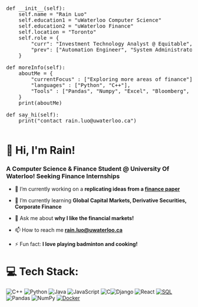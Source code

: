 <pre>

def __init__(self):
    self.name = "Rain Luo"
    self.education1 = "uWaterloo Computer Science"
    self.education2 = "uWaterloo Finance"
    self.location = "Toronto"
    self.role = {
        "curr": "Investment Technology Analyst @ Equitable",
        "prev": ["Automation Engineer", "System Administrator"]
    }

def moreInfo(self):
    aboutMe = {
        "currentFocus" : ["Exploring more areas of finance"],
        "languages" : ["Python", "C++"],
        "Tools" : ["Pandas", "Numpy", "Excel", "Bloomberg", "Capital IQ"]
    }
    print(aboutMe)

def say_hi(self):
    print("contact rain.luo@uwaterloo.ca")

</pre>

# 👋 Hi, I'm Rain!
<h3>A Computer Science & Finance Student @ University Of Waterloo! Seeking Finance Internships</h3>

- 🔭 I’m currently working on a **replicating ideas from a [finance paper](https://academic.oup.com/rfs/article-abstract/33/5/2019/5236964)**

- 🌱 I’m currently learning **Global Capital Markets, Derivative Securities, Corporate Finance**

- 💬 Ask me about **why I like the financial markets!**

- 📫 How to reach me **rain.luo@uwaterloo.ca**

- ⚡ Fun fact: **I love playing badminton and cooking!**


# 💻 Tech Stack:
![C++](https://img.shields.io/badge/c++-%2300599C.svg?style=for-the-badge&logo=c%2B%2B&logoColor=white) ![Python](https://img.shields.io/badge/python-3670A0?style=for-the-badge&logo=python&logoColor=ffdd54) ![Java](https://img.shields.io/badge/java-%23ED8B00.svg?style=for-the-badge&logo=openjdk&logoColor=white) ![JavaScript](https://img.shields.io/badge/javascript-%23323330.svg?style=for-the-badge&logo=javascript&logoColor=%23F7DF1E) ![C](https://img.shields.io/badge/c-%2300599C.svg?style=for-the-badge&logo=c&logoColor=white)![Django](https://img.shields.io/badge/django-%23092E20.svg?style=for-the-badge&logo=django&logoColor=white) ![React](https://img.shields.io/badge/react-%2320232a.svg?style=for-the-badge&logo=react&logoColor=%2361DAFB) [![SQL](https://img.shields.io/badge/SQL-blueviolet?style=for-the-badge&logo=postgresql)](https://www.postgresql.org/) ![Pandas](https://img.shields.io/badge/pandas-%23150458.svg?style=for-the-badge&logo=pandas&logoColor=white) ![NumPy](https://img.shields.io/badge/numpy-%23013243.svg?style=for-the-badge&logo=numpy&logoColor=white) [![Docker](https://img.shields.io/badge/Docker-blue?style=for-the-badge&logo=docker)](https://www.docker.com/)
